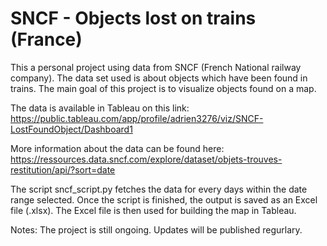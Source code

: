 # SNCF - Objects lost on trains (France)

This a personal project using data from SNCF (French National railway company). The data set used is about objects which have been found in trains. The main goal of this project is to visualize objects found on a map.

The data is available in Tableau on this link: https://public.tableau.com/app/profile/adrien3276/viz/SNCF-LostFoundObject/Dashboard1

More information about the data can be found here: https://ressources.data.sncf.com/explore/dataset/objets-trouves-restitution/api/?sort=date


The script sncf_script.py fetches the data for every days within the date range selected. Once the script is finished, the output is saved as an Excel file (.xlsx). The Excel file is then used for building the map in Tableau.


Notes:
The project is still ongoing. Updates will be published regurlary. 



